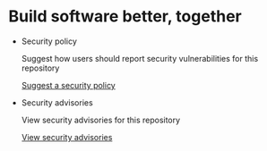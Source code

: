 # Build software better, together

* Security policy

   Suggest how users should report security vulnerabilities for this repository

   [Suggest a security policy](https://github.com/edgarjs/alfred-github-repos/security/policy)

* Security advisories

   View security advisories for this repository

  [View security advisories](https://github.com/edgarjs/alfred-github-repos/security/advisories)

